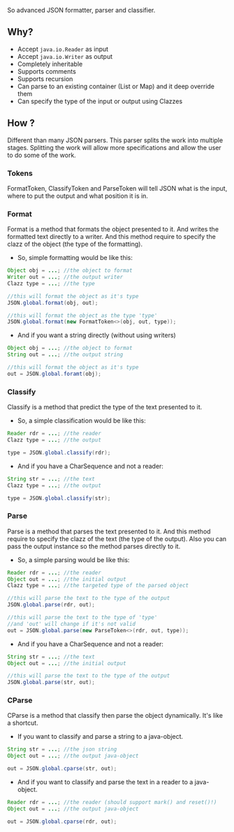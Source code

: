 So advanced JSON formatter, parser and classifier.

## Why?
- Accept `java.io.Reader` as input
- Accept `java.io.Writer` as output
- Completely inheritable
- Supports comments
- Supports recursion
- Can parse to an existing container (List or Map) and it deep override them
- Can specify the type of the input or output using Clazzes

## How ?
Different than many JSON parsers. This parser splits the work into multiple stages.
Splitting the work will allow more specifications and allow the user to do some of
the work.

### Tokens
FormatToken, ClassifyToken and ParseToken will tell JSON what is the input, 
where to put the output and what position it is in.

### Format
Format is a method that formats the object presented to it. And writes the
formatted text directly to a writer. And this method require to specify the
clazz of the object (the type of the formatting).

- So, simple formatting would be like this:
```java 
Object obj = ...; //the object to format
Writer out = ...; //the output writer
Clazz type = ...; //the type

//this will format the object as it's type
JSON.global.format(obj, out);

//this will format the object as the type 'type'
JSON.global.format(new FormatToken<>(obj, out, type));
```

- And if you want a string directly (without using writers)
```java 
Object obj = ...; //the object to format
String out = ...; //the output string

//this will format the object as it's type
out = JSON.global.foramt(obj);
```

### Classify
Classify is a method that predict the type of the text presented to it.

- So, a simple classification would be like this:
```java 
Reader rdr = ...; //the reader
Clazz type = ...; //the output

type = JSON.global.classify(rdr);
```

- And if you have a CharSequence and not a reader:
```java 
String str = ...; //the text
Clazz type = ...; //the output

type = JSON.global.classify(str);
```

### Parse
Parse is a method that parses the text presented to it. And this method require 
to specify the clazz of the text (the type of the output). Also you can pass the 
output instance so the method parses directly to it.

- So, a simple parsing would be like this:
```java 
Reader rdr = ...; //the reader
Object out = ...; //the initial output
Clazz type = ...; //the targeted type of the parsed object

//this will parse the text to the type of the output
JSON.global.parse(rdr, out);

//this will parse the text to the type of 'type'
//and 'out' will change if it's not valid
out = JSON.global.parse(new ParseToken<>(rdr, out, type));
```

- And if you have a CharSequence and not a reader:
```java 
String str = ...; //the text
Object out = ...; //the initial output

//this will parse the text to the type of the output
JSON.global.parse(str, out);
```

### CParse
CParse is a method that classify then parse the object dynamically.
It's like a shortcut.

- If you want to classify and parse a string to a java-object.
```java 
String str = ...; //the json string
Object out = ...; //the output java-object

out = JSON.global.cparse(str, out);
```

- And if you want to classify and parse the text in a reader to a java-object.
```java 
Reader rdr = ...; //the reader (should support mark() and reset()!)
Object out = ...; //the output java-object

out = JSON.global.cparse(rdr, out);
```